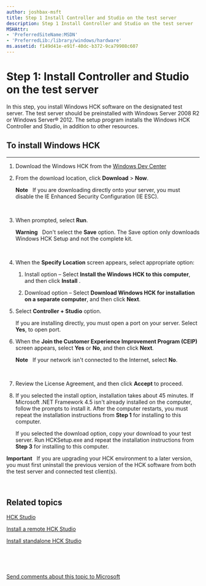 ```yaml
---
author: joshbax-msft
title: Step 1 Install Controller and Studio on the test server
description: Step 1 Install Controller and Studio on the test server
MSHAttr:
- 'PreferredSiteName:MSDN'
- 'PreferredLib:/library/windows/hardware'
ms.assetid: f149d41e-e91f-40dc-b372-9ca79908c607
---
```


# Step 1: Install Controller and Studio on the test server


In this step, you install Windows HCK software on the designated test server. The test server should be preinstalled with Windows Server 2008 R2 or Windows Server® 2012. The setup program installs the Windows HCK Controller and Studio, in addition to other resources.

## To install Windows HCK


****

1.  Download the Windows HCK from the [Windows Dev Center](http://go.microsoft.com/fwlink/?LinkId=247519)

2.  From the download location, click **Download** &gt; **Now**.

    **Note**  
    If you are downloading directly onto your server, you must disable the IE Enhanced Security Configuration (IE ESC).

     

3.  When prompted, select **Run**.

    **Warning**  
    Don't select the **Save** option. The Save option only downloads Windows HCK Setup and not the complete kit.

     

4.  When the **Specify Location** screen appears, select appropriate option:

    1.  Install option – Select **Install the Windows HCK to this computer**, and then click **Install** .

    2.  Download option – Select **Download Windows HCK for installation on a separate computer**, and then click **Next**.

5.  Select **Controller + Studio** option.

    If you are installing directly, you must open a port on your server. Select **Yes**, to open port.

6.  When the **Join the Customer Experience Improvement Program (CEIP)** screen appears, select **Yes** or **No**, and then click **Next**.

    **Note**  
    If your network isn't connected to the Internet, select **No**.

     

7.  Review the License Agreement, and then click **Accept** to proceed.

8.  If you selected the install option, installation takes about 45 minutes. If Microsoft .NET Framework 4.5 isn't already installed on the computer, follow the prompts to install it. After the computer restarts, you must repeat the installation instructions from **Step 1** for installing to this computer.

    If you selected the download option, copy your download to your test server. Run HCKSetup.exe and repeat the installation instructions from **Step 3** for installing to this computer.

**Important**  
If you are upgrading your HCK environment to a later version, you must first uninstall the previous version of the HCK software from both the test server and connected test client(s).

 

## Related topics


[HCK Studio](http://go.microsoft.com/fwlink/p/?linkid=317853)

[Install a remote HCK Studio](http://go.microsoft.com/fwlink/p/?linkid=317854)

[Install standalone HCK Studio](http://go.microsoft.com/fwlink/?LinkId=317855)

 

 

[Send comments about this topic to Microsoft](mailto:wsddocfb@microsoft.com?subject=Documentation%20feedback%20%5Bp_hck\p_hck%5D:%20Step%201:%20Install%20Controller%20and%20Studio%20on%20the%20test%20server%20%20RELEASE:%20%284/27/2016%29&body=%0A%0APRIVACY%20STATEMENT%0A%0AWe%20use%20your%20feedback%20to%20improve%20the%20documentation.%20We%20don't%20use%20your%20email%20address%20for%20any%20other%20purpose,%20and%20we'll%20remove%20your%20email%20address%20from%20our%20system%20after%20the%20issue%20that%20you're%20reporting%20is%20fixed.%20While%20we're%20working%20to%20fix%20this%20issue,%20we%20might%20send%20you%20an%20email%20message%20to%20ask%20for%20more%20info.%20Later,%20we%20might%20also%20send%20you%20an%20email%20message%20to%20let%20you%20know%20that%20we've%20addressed%20your%20feedback.%0A%0AFor%20more%20info%20about%20Microsoft's%20privacy%20policy,%20see%20http://privacy.microsoft.com/default.aspx. "Send comments about this topic to Microsoft")





